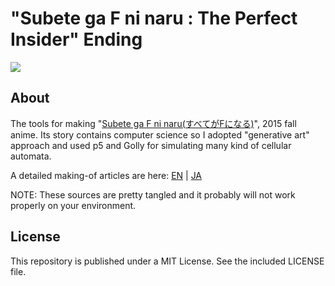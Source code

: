# "Subete ga F ni naru : The Perfect Insider" Ending

![](http://baku89.com/wp-content/uploads/2015/10/0xffff_ed_0013-1280x720.jpg)

## About

The tools for making "[Subete ga F ni naru(すべてがFになる)](http://f-noitamina.com)", 2015 fall anime. Its story contains computer science so I adopted "generative art" approach and used p5 and Golly for simulating many kind of cellular automata.

A detailed making-of articles are here: [EN](http://baku89.com/article/2394) | [JA](http://baku89.com/article/2348)

NOTE: These sources are pretty tangled and it probably will not work properly on your environment.

## License

This repository is published under a MIT License. See the included LICENSE file.
